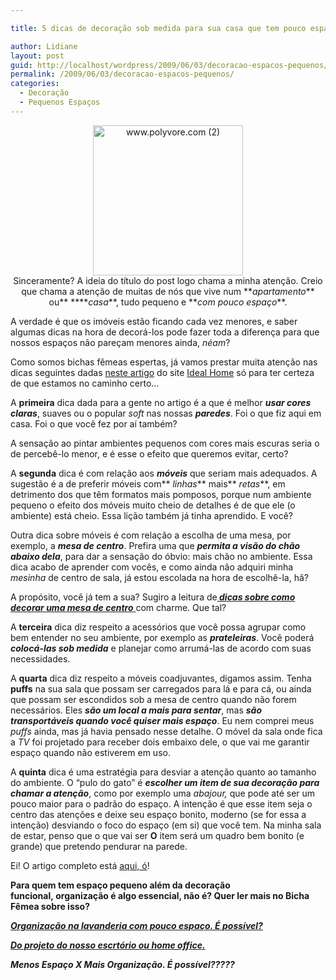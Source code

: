 ```yaml
---

title: 5 dicas de decoração sob medida para sua casa que tem pouco espaço.

author: Lidiane
layout: post
guid: http://localhost/wordpress/2009/06/03/decoracao-espacos-pequenos/
permalink: /2009/06/03/decoracao-espacos-pequenos/
categories:
  - Decoração
  - Pequenos Espaços
---
```

<p style="text-align: center;">
  <a href="http://www.trololodemulher.com.br/blog/wp-content/uploads/2009/06/www-polyvore-com2.jpg"><img class="aligncenter" style="display: block; float: none; margin-left: auto; margin-right: auto; border-width: 0;" title="www.polyvore.com (2)" src="http://www.trololodemulher.com.br/blog/wp-content/uploads/2009/06/www-polyvore-com2_thumb.jpg" border="0" alt="www.polyvore.com (2)" width="240" height="240" /></a> Sinceramente? A ideia do título do post logo chama a minha atenção. Creio que chama a atenção de muitas de nós que vive num **<em>apartamento</em>** ou**<em> </em>****<em>casa</em>**, tudo pequeno e **<em>com pouco espaço</em>**.
</p>

A verdade é que os imóveis estão ficando cada vez menores, e saber algumas dicas na hora de decorá-los pode fazer toda a diferença para que nossos espaços não pareçam menores ainda, _néam_?[](http://www.trololodemulher.com.br/blog/wp-content/uploads/2009/06/emoticonwink3.gif)

Como somos bichas fêmeas espertas, já vamos prestar muita atenção nas dicas seguintes dadas <a href="http://www.idealhomemagazine.co.uk/inspiredecor/decorating/livingdining/5_rules_for_small_space_living_article_277994.html" target="_blank">neste artigo</a> do site <a href="http://www.idealhomemagazine.co.uk/" target="_blank">Ideal Home</a> só para ter certeza de que estamos no caminho certo… [](http://www.trololodemulher.com.br/blog/wp-content/uploads/2009/06/emoticonhappy2.gif)

A **primeira** dica dada para a gente no artigo é a que é melhor **_usar cores claras_**, suaves ou o popular _soft_ nas nossas **_paredes_**. Foi o que fiz aqui em casa. Foi o que você fez por aí também?

A sensação ao pintar ambientes pequenos com cores mais escuras seria o de percebê-lo menor, e é esse o efeito que queremos evitar, certo?

A **segunda** dica é com relação aos **_móveis_** que seriam mais adequados. A sugestão é a de preferir móveis com** _linhas_** mais** _retas_**, em detrimento dos que têm formatos mais pomposos, porque num ambiente pequeno o efeito dos móveis muito cheio de detalhes é de que ele (o ambiente) está cheio. Essa lição também já tinha aprendido. E você?

Outra dica sobre móveis é com relação a escolha de uma mesa, por exemplo, a **_mesa de centro_**. Prefira uma que **_permita a visão do chão abaixo dela_**, para dar a sensação do óbvio: mais chão no ambiente. Essa dica acabo de aprender com vocês, e como ainda não adquiri minha _mesinha_ de centro de sala, já estou escolada na hora de escolhê-la, hã?[](http://www.trololodemulher.com.br/blog/wp-content/uploads/2009/06/emoticonhappy3.gif)

A propósito, você já tem a sua? Sugiro a leitura de<a href="http://www.trololodemulher.com.br/2009/02/10/como-decorar-mesa-centro-sala/" target="_self">**<em> dicas sobre como decorar uma mesa de centro</em>** </a>com charme. Que tal?

A **terceira** dica diz respeito a acessórios que você possa agrupar como bem entender no seu ambiente, por exemplo as **_prateleiras_**. Você poderá **_colocá-las sob medida_** e planejar como arrumá-las de acordo com suas necessidades.[](http://www.trololodemulher.com.br/blog/wp-content/uploads/2009/06/emoticonwink4.gif)

A **quarta** dica diz respeito a móveis coadjuvantes, digamos assim. Tenha **puffs** na sua sala que possam ser carregados para lá e para cá, ou ainda que possam ser escondidos sob a mesa de centro quando não forem necessários. Eles **_são um local a mais para sentar_**, mas **_são transportáveis quando você quiser mais espaço_**. Eu nem comprei meus _puffs_ ainda, mas já havia pensado nesse detalhe. O móvel da sala onde fica a _TV_ foi projetado para receber dois embaixo dele, o que vai me garantir espaço quando não estiverem em uso.[](http://www.trololodemulher.com.br/blog/wp-content/uploads/2009/06/emoticoncool.gif)

A **quinta** dica é uma estratégia para desviar a atenção quanto ao tamanho do ambiente. O “pulo do gato” é **_escolher um item de sua decoração para chamar a atenção_**, como por exemplo uma _abajour,_ que pode até ser um pouco maior para o padrão do espaço. A intenção é que esse item seja o centro das atenções e deixe seu espaço bonito, moderno (se for essa a intenção) desviando o foco do espaço (em si) que você tem. Na minha sala de estar, penso que o que vai ser **O** item será um quadro bem bonito (e grande) que pretendo pendurar na parede.[](http://www.trololodemulher.com.br/blog/wp-content/uploads/2009/06/emoticonbigsmile2.gif)

Ei! O artigo completo está <a href="http://www.idealhomemagazine.co.uk/inspiredecor/decorating/livingdining/5_rules_for_small_space_living_article_277994.html" target="_blank">aqui, ó</a>!

**Para quem tem espaço pequeno além da decoração funcional, organização é algo essencial, não é? Quer ler mais no Bicha Fêmea sobre isso?**

**_<a href="http://www.trololodemulher.com.br/2010/04/14/organizacao-na-lavanderia-com-pouco-espaco-e-possivel/" target="_self">Organização na lavanderia com pouco espaço. É possível?</a>_**

**_<a href="http://www.trololodemulher.com.br/2010/01/25/do-projeto-do-nosso-escritorio-ou-home-office/" target="_self">Do projeto do nosso escrtório ou home office.</a>_**

**_Menos Espaço X Mais Organização. É possível?????_**

<a href="http://www.trololodemulher.com.br/2009/02/10/estratgias-na-decor-da-mesinha-de-centro-de-sala/" target="_self"></a>